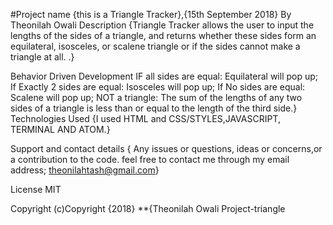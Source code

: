 #Project name
{this is a Triangle Tracker},{15th September 2018}
By Theonilah Owali
Description
{Triangle Tracker allows the user to input the lengths of the sides of a triangle, and returns whether these sides form an equilateral, isosceles, or scalene triangle or if the sides cannot make a triangle at all. .}

Behavior Driven Development
IF all sides are equal: Equilateral will pop up;
If Exactly 2 sides are equal: Isosceles will pop up;
If No sides are equal: Scalene will pop up;
NOT a triangle: The sum of the lengths of any two sides of a triangle is less than or equal to the length of the third side.}
Technologies Used
{I used HTML and CSS/STYLES,JAVASCRIPT, TERMINAL AND ATOM.}

Support and contact details
{ Any issues or questions, ideas or concerns,or a contribution to the code. feel free to contact me through my email address; theonilahtash@gmail.com}

License
MIT

Copyright (c)Copyright {2018} **{Theonilah Owali Project-triangle

